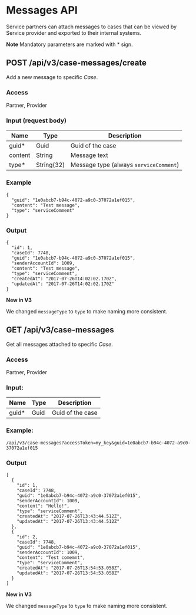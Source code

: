 # Messages API

Service partners can attach messages to cases that can be viewed by
Service provider and exported to their internal systems.

**Note** Mandatory parameters are marked with \* sign.

## POST /api/v3/case-messages/create

Add a new message to specific *Case*.

### Access

Partner, Provider

### Input (request body)


| Name            | Type         | Description                                |
|-----------------|--------------|--------------------------------------------|
| guid\*          | Guid         | Guid of the case                           |
| content         | String       | Message text                               |
| type\*          | String(32)   | Message type (always `serviceComment`)     |

### Example

```
{
  "guid": "1e0abcb7-b94c-4072-a9c0-37072a1ef015",
  "content": "Test message",
  "type": "serviceComment"
}
```

### Output

```
{
  "id": 1,
  "caseId": 7748,
  "guid": "1e0abcb7-b94c-4072-a9c0-37072a1ef015",
  "senderAccountId": 1009,
  "content": "Test message",
  "type": "serviceComment",
  "createdAt": "2017-07-26T14:02:02.170Z",
  "updatedAt": "2017-07-26T14:02:02.170Z"
}
```

**New in V3**

We changed `messageType` to `type` to make naming more consistent.

## GET /api/v3/case-messages

Get all messages attached to specific *Case*.

### Access

Partner, Provider

### Input:

| Name     | Type   | Description        |
|----------|--------|--------------------|
| guid\*   | Guid   | Guid of the case   |

### Example:

```
/api/v3/case-messages?accessToken=my_key&guid=1e0abcb7-b94c-4072-a9c0-37072a1ef015
```

### Output

```
[
  {
    "id": 1,
    "caseId": 7748,
    "guid": "1e0abcb7-b94c-4072-a9c0-37072a1ef015",
    "senderAccountId": 1009,
    "content": "Hello!",
    "type": "serviceComment",
    "createdAt": "2017-07-26T13:43:44.512Z",
    "updatedAt": "2017-07-26T13:43:44.512Z"
  },
  {
    "id": 2,
    "caseId": 7748,
    "guid": "1e0abcb7-b94c-4072-a9c0-37072a1ef015",
    "senderAccountId": 1009,
    "content": "Test comemnt",
    "type": "serviceComment",
    "createdAt": "2017-07-26T13:54:53.058Z",
    "updatedAt": "2017-07-26T13:54:53.058Z"
  }
]
```

**New in V3**

We changed `messageType` to `type` to make naming more consistent.
